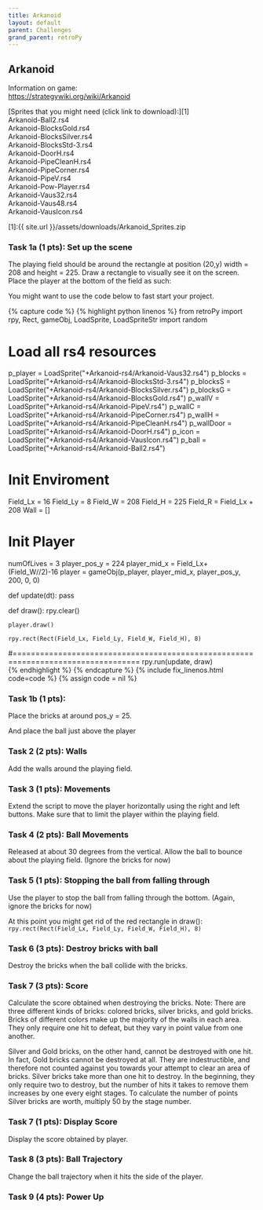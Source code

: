 ```yaml
---
title: Arkanoid
layout: default
parent: Challenges
grand_parent: retroPy
---
```


## Arkanoid

Information on game: 
<br>https://strategywiki.org/wiki/Arkanoid


[Sprites that you might need (click link to download):][1]
<br>Arkanoid-Ball2.rs4
<br>Arkanoid-BlocksGold.rs4
<br>Arkanoid-BlocksSilver.rs4
<br>Arkanoid-BlocksStd-3.rs4
<br>Arkanoid-DoorH.rs4
<br>Arkanoid-PipeCleanH.rs4
<br>Arkanoid-PipeCorner.rs4
<br>Arkanoid-PipeV.rs4
<br>Arkanoid-Pow-Player.rs4
<br>Arkanoid-Vaus32.rs4
<br>Arkanoid-Vaus48.rs4
<br>Arkanoid-VausIcon.rs4

[1]:{{ site.url }}/assets/downloads/Arkanoid_Sprites.zip

### Task 1a (1 pts): Set up the scene

The playing field should be around the rectangle at position (20,y) width = 208 and height = 225.
Draw a rectangle to visually see it on the screen.
Place the player at the bottom of the field as such:


You might want to use the code below to fast start your project.

{% capture code %}
{% highlight python linenos %}
from retroPy import rpy, Rect, gameObj, LoadSprite, LoadSpriteStr
import random

# Load all rs4 resources
p_player = LoadSprite("+Arkanoid-rs4/Arkanoid-Vaus32.rs4")
p_blocks = LoadSprite("+Arkanoid-rs4/Arkanoid-BlocksStd-3.rs4")
p_blocksS = LoadSprite("+Arkanoid-rs4/Arkanoid-BlocksSilver.rs4")
p_blocksG = LoadSprite("+Arkanoid-rs4/Arkanoid-BlocksGold.rs4")
p_wallV = LoadSprite("+Arkanoid-rs4/Arkanoid-PipeV.rs4")
p_wallC = LoadSprite("+Arkanoid-rs4/Arkanoid-PipeCorner.rs4")
p_wallH = LoadSprite("+Arkanoid-rs4/Arkanoid-PipeCleanH.rs4")
p_wallDoor = LoadSprite("+Arkanoid-rs4/Arkanoid-DoorH.rs4")
p_icon = LoadSprite("+Arkanoid-rs4/Arkanoid-VausIcon.rs4")
p_ball = LoadSprite("+Arkanoid-rs4/Arkanoid-Ball2.rs4")

# Init Enviroment
Field_Lx = 16
Field_Ly = 8
Field_W = 208
Field_H = 225
Field_R = Field_Lx + 208
Wall = []

# Init Player
numOfLives = 3
player_pos_y = 224
player_mid_x = Field_Lx+(Field_W//2)-16
player = gameObj(p_player, player_mid_x, player_pos_y, 200, 0, 0)

def update(dt):
    pass

def draw():
    rpy.clear()
    
    player.draw()
    
    rpy.rect(Rect(Field_Lx, Field_Ly, Field_W, Field_H), 8)

#==================================================================================
rpy.run(update, draw)  
{% endhighlight %}
{% endcapture %}
{% include fix_linenos.html code=code %}
{% assign code = nil %}

### Task 1b (1 pts):

Place the bricks at around pos_y = 25.

And place the ball just above the player


### Task 2 (2 pts): Walls

Add the walls around the playing field.


### Task 3 (1 pts): Movements

Extend the script to move the player horizontally using the right and left buttons.  Make sure that to limit the player within the playing field.


### Task 4 (2 pts): Ball Movements

Released at about 30 degrees from the vertical.  Allow the ball to bounce about the playing field.
(Ignore the bricks for now)


### Task 5 (1 pts): Stopping the ball from falling through

Use the player to stop the ball from falling through the bottom.
(Again, ignore the bricks for now)


At this point you might get rid of the red rectangle in draw():
    `rpy.rect(Rect(Field_Lx, Field_Ly, Field_W, Field_H), 8)`


### Task 6 (3 pts): Destroy bricks with ball

Destroy the bricks when the ball collide with the bricks.


### Task 7 (3 pts): Score

Calculate the score obtained when destroying the bricks.
Note:
There are three different kinds of bricks: colored bricks, silver bricks, and gold bricks. Bricks of different colors make up the majority of the walls in each area. They only require one hit to defeat, but they vary in point value from one another.

Silver and Gold bricks, on the other hand, cannot be destroyed with one hit. In fact, Gold bricks cannot be destroyed at all. They are indestructible, and therefore not counted against you towards your attempt to clear an area of bricks. Silver bricks take more than one hit to destroy. In the beginning, they only require two to destroy, but the number of hits it takes to remove them increases by one every eight stages. To calculate the number of points Silver bricks are worth, multiply 50 by the stage number.

### Task 7 (1 pts): Display Score

Display the score obtained by player.


### Task 8 (3 pts): Ball Trajectory

Change the ball trajectory when it hits the side of the player.


### Task 9 (4 pts): Power Up